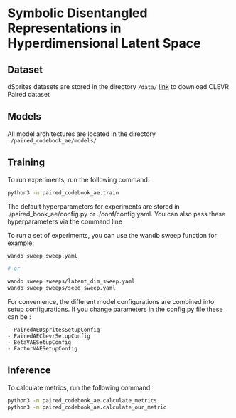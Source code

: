 # Symbolic Disentangled Representations in Hyperdimensional Latent Space

## Dataset

dSprites datasets are stored in the directory `/data/`
[link](https://mega.nz/file/LlQQnZgA#c34zSV1UXM4NeX31T5Z22F3HPP0TdQeDXGUq5d0BC8c) to download CLEVR Paired dataset

## Models

All model architectures are located in the directory `./paired_codebook_ae/models/`

## Training
To run experiments, run the following command:

```bash
python3 -m paired_codebook_ae.train
```

The default hyperparameters for experiments are stored in ./paired_book_ae/config.py or ./conf/config.yaml. You can also pass these hyperparameters via the command line

To run a set of experiments, you can use the wandb sweep function for example:

```bash
wandb sweep sweep.yaml

# or

wandb sweep sweeps/latent_dim_sweep.yaml
wandb sweep sweeps/seed_sweep.yaml
```

For convenience, the different model configurations are combined into setup configurations. If you change parameters in the config.py file these can be :

    - PairedAEDspritesSetupConfig
    - PairedAEClevrSetupConfig
    - BetaVAESetupConfig
    - FactorVAESetupConfig

## Inference

To calculate metrics, run the following command:

```bash
python3 -m paired_codebook_ae.calculate_metrics
python3 -m paired_codebook_ae.calculate_our_metric
```
